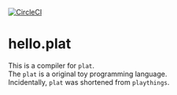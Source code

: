 [![CircleCI](https://circleci.com/gh/JPNYKW/plat-compiler/tree/master.svg?style=svg)](https://circleci.com/gh/JPNYKW/plat-compiler/tree/master)

# hello.plat
This is a compiler for `plat`.  
The `plat` is a original toy programming language.  
Incidentally, `plat` was shortened from `playthings`.  

